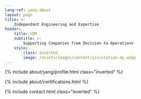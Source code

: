 ```yaml
---
lang-ref: yang-about
layout: page
title: >-
    Independant Engineering and Expertise
header:
    title: CDM
    subtitle: >-
        Supporting Companies from Decision to Operations
    style:
        class: inverted
        image: /assets/images/content/yin/station-ep.webp
---
```


{% include about/yang/profile.html class="inverted" %}

{% include about/certifications.html %}

{% include contact.html class="inverted" %}
